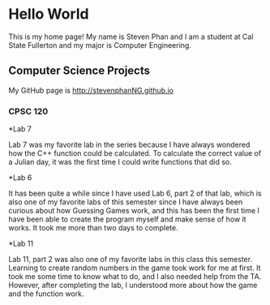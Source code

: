 # Hello World

This is my home page! My name is Steven Phan and I am a student at Cal State Fullerton and my major is Computer Engineering.

## Computer Science Projects

My GitHub page is http://stevenphanNG.github.io

### CPSC 120

*Lab 7

Lab 7 was my favorite lab in the series because I have always wondered how the C++ function could be calculated. To calculate the correct value of a Julian day, it was the first time I could write functions that did so.

*Lab 6

It has been quite a while since I have used Lab 6, part 2 of that lab, which is also one of my favorite labs of this semester since I have always been curious about how Guessing Games work, and this has been the first time I have been able to create the program myself and make sense of how it works. It took me more than two days to complete.

*Lab 11

Lab 11, part 2 was also one of my favorite labs in this class this semester. Learning to create random numbers in the game took work for me at first. It took me some time to know what to do, and I also needed help from the TA. However, after completing the lab, I understood more about how the game and the function work. 
